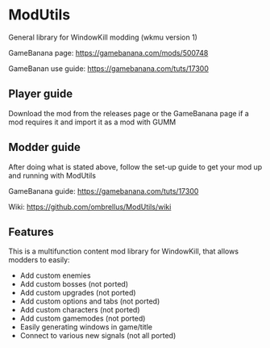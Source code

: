 # ModUtils
General library for WindowKill modding (wkmu version 1)

GameBanana page: https://gamebanana.com/mods/500748

GameBanan use guide: https://gamebanana.com/tuts/17300

## Player guide
Download the mod from the releases page or the GameBanana page if a mod requires it and import it as a mod with GUMM

## Modder guide
After doing what is stated above, follow the set-up guide to get your mod up and running with ModUtils

GameBanana guide: https://gamebanana.com/tuts/17300

Wiki: https://github.com/ombrellus/ModUtils/wiki

## Features
This is a multifunction content mod library for WindowKill, that allows modders to easily:
- Add custom enemies
- Add custom bosses (not ported)
- Add custom upgrades (not ported)
- Add custom options and tabs (not ported)
- Add custom characters (not ported)
- Add custom gamemodes (not ported)
- Easily generating windows in game/title 
- Connect to various new signals (not all ported)
